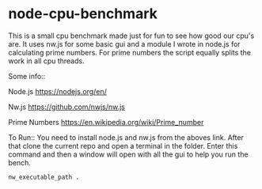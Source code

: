# node-cpu-benchmark

This is a small cpu benchmark made just for fun to see how good our cpu's are.
It uses nw.js for some basic gui and a module I wrote in node.js for calculating prime numbers.
For prime numbers the script equally splits the work in all cpu threads.

Some info::

Node.js https://nodejs.org/en/

Nw.js https://github.com/nwjs/nw.js

Prime Numbers https://en.wikipedia.org/wiki/Prime_number 



To Run::
You need to install node.js and nw.js from the aboves link.
After that clone the current repo and open a terminal in the folder.
Enter this command and then a window will open with all the gui to help you run the bench.
```
nw_executable_path .
```

